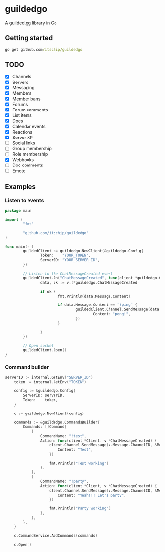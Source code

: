 # guildedgo

A guilded.gg library in Go

## Getting started

```cmd
go get github.com/itschip/guildedgo
```

## TODO

- [x] Channels
- [x] Servers
- [x] Messaging
- [x] Members
- [x] Member bans
- [x] Forums
- [x] Forum comments
- [x] List items
- [x] Docs
- [x] Calendar events
- [x] Reactions
- [x] Server XP
- [ ] Social links
- [ ] Group membership
- [ ] Role membership
- [x] Webhooks
- [ ] Doc comments
- [ ] Emote

## Examples

### Listen to events

```go
package main

import (
        "fmt"

        "github.com/itschip/guildedgo"
)

func main() {
        guildedClient := guildedgo.NewClient(&guildedgo.Config{
                Token:    "YOUR_TOKEN",
                ServerID: "YOUR_SERVER_ID",
        })

        // Listen to the ChatMessageCreated event
        guildedClient.On("ChatMessageCreated", func(client *guildedgo.Client, v any) {
                data, ok := v.(*guildedgo.ChatMessageCreated)

                if ok {
                        fmt.Println(data.Message.Content)

                        if data.Message.Content == "!ping" {
                                guildedClient.Channel.SendMessage(data.Message.ChannelID, &guildedgo.MessageObject{
                                        Content: "pong!",
                                })
                        }

                }
        })

        // Open socket
        guildedClient.Open()
}
```

### Command builder
```go
serverID := internal.GetEnv("SERVER_ID")
	token := internal.GetEnv("TOKEN")

	config := &guildedgo.Config{
		ServerID: serverID,
		Token:    token,
	}

	c := guildedgo.NewClient(config)

	commands := &guildedgo.CommandsBuilder{
		Commands: []Command{
			{
				CommandName: "!test",
				Action: func(client *Client, v *ChatMessageCreated) {
					client.Channel.SendMessage(v.Message.ChannelID, &MessageObject{
						Content: "Test",
					})

					fmt.Println("Test working")
				},
			},
			{
				CommandName: "!party",
				Action: func(client *Client, v *ChatMessageCreated) {
					client.Channel.SendMessage(v.Message.ChannelID, &MessageObject{
						Content: "Yeah!!! Let's party",
					})

					fmt.Println("Party working")
				},
			},
		},
	}

	c.CommandService.AddCommands(commands)

	c.Open()
```

